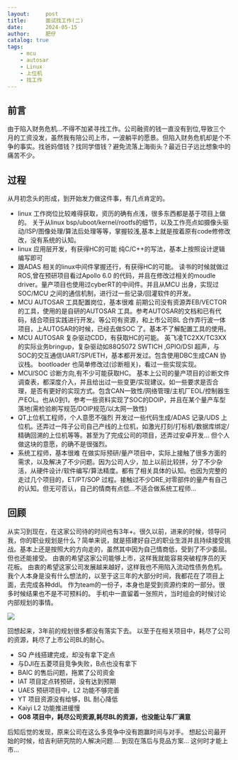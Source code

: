 ```yaml
---
layout:     post
title:      面试找工作(二)
date:       2024-05-15
author:     肥仔
catalog: true
tags:
    - mcu
    - autosar
    - Linux
    - 上位机
    - 找工作
--- 
```

## 前言

由于陷入财务危机...不得不加紧寻找工作。公司融资的钱一直没有到位,导致三个月的工资没发，虽然我有陪公司上市，一波躺平的愿景。但陷入财务危机却是个不争的事实。找爸妈借钱？找同学借钱？避免流落上海街头？最近日子远比想象中的痛苦不少。

## 过程


从月初念头的形成，到开始发力做这件事，有几点肯定的。
- linux 工作岗位比较难得获取，资历的确有点浅，很多东西都是基于项目上做的。
关于从linux bsp/uboot/kernel/rootfs的细节，以及工作亮点如摄像头驱动/ISP/图像处理/算法后处理等等，掌握较浅,基本上就是按着原有code修修改改，没有系统的认知。
- linux 应用层开发，有获得HC的可能
纯C/C++的写法，基本上按照设计逻辑编写即可
- 跟ADAS 相关的linux中间件掌握还行，有获得HC的可能。
读书的时候就做过ROS,曾在预研项目看过Apollo 6.0 的代码，并且在修改过相关的moudle driver。量产项目也使用过cyberRT的中间件。并且从MCU 出身，实现过SOC/MCU 之间的通信机制，进行过一些记录/回灌软件的开发。
- MCU AUTOSAR 工具配置岗位，基本很难
前期公司没有资源弄EB/VECTOR 的工具，使用的是自研的AUTOSAR 工具。参考AUTOSAR的文档和已有代码，结合项目实践进行开发。等公司有资源，和上市公司BL 合作弄行波一体项目，上AUTOSAR的时候，已经去做SOC 了。基本不了解配置工具的使用。
- MCU AUTOSAR 复杂驱动CDD，有获取HC的可能。
英飞凌TC2XX/TC3XX的实际业务bringup，复杂驱动如88Q5072 SWTICH ,GPIO/DSI 超声，与SOC的交互通信UART/SPI/ETH，基本都开发过。包含使用DBC生成CAN 协议栈。 bootloader 也简单修改过(诊断相关)，看过一些实现实现。
- MCU/SOC 诊断方向,有不少可能获取HC。
基本上公司的量产项目的诊断文件调查表，都深度介入，并且给出过一些变更/实现建议。如一些要求是否合理，是否有更好的实现方式。包含CAN一致性/网络管理/主机厂EOL/控制器生产EOL。也从0到1，参考一些资料实现了SOC的DOIP，并且在某个量产车型落地(需检验刷写规范/DOIP规范/以太网一致性)
- QT上位机工程师，个人意愿不强烈
开发过一些代码生成/ADAS 记录/UDS 上位机。还弄过一阵子公司自己产线的上位机，如激光打刻/打标机/数据库绑定/精确回溯的上位机等等。甚至为了完成公司的项目，还弄过安卓开发... 但个人做这块的意愿，的确不是很强烈。
- 系统工程师，基本很难
在做实际预研/量产项目中，实际上接触了很多方面的需求，以及解决了不少问题。因为公司人少，加上以前比较拼，分了不少杂活，从硬件设计/软件编写/算法精度。都有了相关具体的认知。也因为完整的走过几个项目的，ET/PT/SOP 过程。接触过不少DRE,对零部件的量产有自己的认知。但无可否认，自己的情商有点低...不适合做系统工程师...

## 回顾
从实习到现在，在这家公司待的时间也有3年+。很久以前，进来的时候，领导问我，你的职业规划是什么？简单来说，就是搭建好自己的职业生涯并且持续接受挑战。基本上还是按照大的方向走的，虽然其中因为自己情商低，受到了不少委屈。但也还能接受。
由衷的希望这家公司能够上市，这样我就能容易突破程序员的天花板。
由衷的希望这家公司发展越来越好，这样我也不用陷入流动性债务危机。
我个人本身是没有什么想法的，以至于这三年的大部分时间，我都花在了项目上面，去完成各种ddl。
作为team的一份子，本身也是受到资源约束的一部分。很多时候结果也不是不可预料的。
手机中一直留着一张照片，当时组会的时候讨论内部规划的事情。

<img src ="https://daniao2017.github.io/img/in_post/杂记/泊车规划.jpg">

回想起来，3年前的规划很多都没有落实下去。
以至于在相关项目中，耗尽了公司的资源，耗尽了上市公司BL的耐心。

- SQ 产线搭建完成，却没有拿下定点
- 与DJI在五菱项目竞争失败，B点也没有拿下
- BAIC 的售后问题，拖累了公司资金
- IAT 项目定点转预研，没有达到预期
- UAES 预研项目中，L2 功能不够完善
- YT 项目资源没有给够，BL 耐心降低
- Kaiyi L2 功能推进缓慢
- **G08 项目中，耗尽公司资源,耗尽BL的资源，也没能让车厂满意**

后知后觉的发现，原来公司在这么多竞争中没有跑赢时间与对手。
想起公司最开始的时候，给吉利研究院的人解决问题....
到现在落后与竞品方案...
这何时才能上市...
